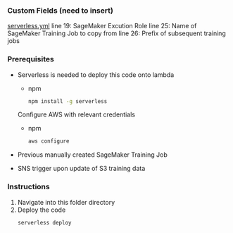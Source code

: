 ### Custom Fields (need to insert)
[serverless.yml](serverless.yml)
line 19: SageMaker Excution Role
line 25: Name of SageMaker Training Job to copy from 
line 26: Prefix of subsequent training jobs

### Prerequisites

* Serverless is needed to deploy this code onto lambda

  * npm
    ```sh
    npm install -g serverless
    ```

  Configure AWS with relevant credentials
  * npm
    ```sh
    aws configure
    ```

* Previous manually created SageMaker Training Job
* SNS trigger upon update of S3 training data

### Instructions

1. Navigate into this folder directory
2. Deploy the code
   ```sh
   serverless deploy
   ```
